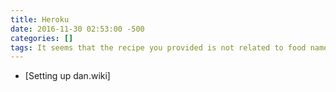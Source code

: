 ```yaml
---
title: Heroku
date: 2016-11-30 02:53:00 -500
categories: []
tags: It seems that the recipe you provided is not related to food names and cooking methods. Can you please provide a different recipe or specify the food names and cooking methods you want to include in the list?
---
```


-   [Setting up dan.wiki]

